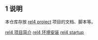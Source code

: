 ## 1 说明

本仓库存放 [rel4 project](https://github.com/rel4team) 项目的文档、脚本等。

[rel4 项目简介](./doc/introduction.md)
[rel4 环境安装](./doc/install.md)
[rel4 startup](./doc/startup.md)